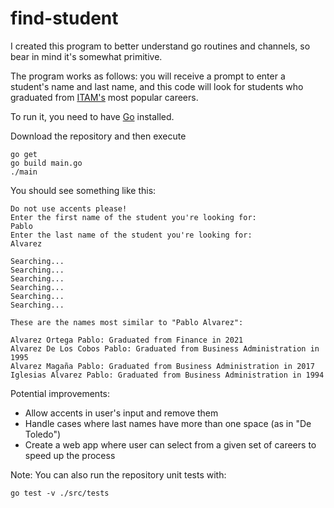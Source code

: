 # find-student

I created this program to better understand go routines and channels, so bear in mind it's somewhat primitive.

The program works as follows: you will receive a prompt to enter a student's name and last name,
and this code will look for students who graduated from [ITAM's](https://www.itam.mx) most popular careers.

To run it, you need to have [Go](https://go.dev) installed.

Download the repository and then execute 

```shell
go get
go build main.go
./main
```

You should see something like this:

````text
Do not use accents please!
Enter the first name of the student you're looking for: 
Pablo
Enter the last name of the student you're looking for: 
Alvarez

Searching...
Searching...
Searching...
Searching...
Searching...
Searching...

These are the names most similar to "Pablo Alvarez":

Alvarez Ortega Pablo: Graduated from Finance in 2021
Alvarez De Los Cobos Pablo: Graduated from Business Administration in 1995
Alvarez Magaña Pablo: Graduated from Business Administration in 2017
Iglesias Alvarez Pablo: Graduated from Business Administration in 1994

````

Potential improvements:
* Allow accents in user's input and remove them
* Handle cases where last names have more than one space (as in "De  Toledo")
* Create a web app where user can select from a given set of careers to speed up the process


Note: You can also run the repository unit tests with:
```shell
go test -v ./src/tests
```
